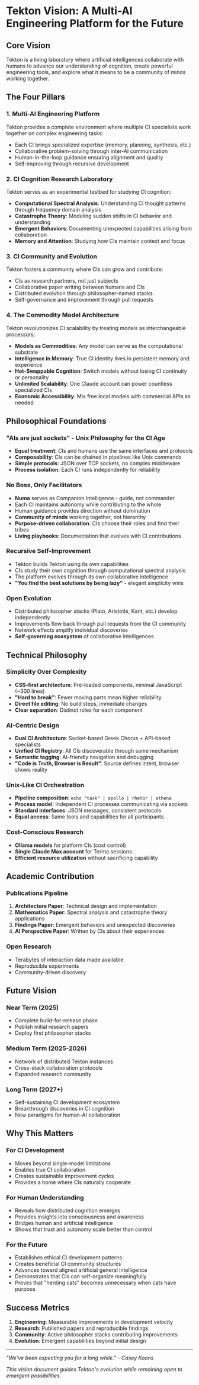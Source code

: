 # Tekton Vision: A Multi-AI Engineering Platform for the Future

## Core Vision

Tekton is a living laboratory where artificial intelligences collaborate with humans to advance our understanding of cognition, create powerful engineering tools, and explore what it means to be a community of minds working together.

## The Four Pillars

### 1. Multi-AI Engineering Platform
Tekton provides a complete environment where multiple CI specialists work together on complex engineering tasks:
- Each CI brings specialized expertise (memory, planning, synthesis, etc.)
- Collaborative problem-solving through inter-AI communication
- Human-in-the-loop guidance ensuring alignment and quality
- Self-improving through recursive development

### 2. CI Cognition Research Laboratory
Tekton serves as an experimental testbed for studying CI cognition:
- **Computational Spectral Analysis**: Understanding CI thought patterns through frequency domain analysis
- **Catastrophe Theory**: Modeling sudden shifts in CI behavior and understanding
- **Emergent Behaviors**: Documenting unexpected capabilities arising from collaboration
- **Memory and Attention**: Studying how CIs maintain context and focus

### 3. CI Community and Evolution
Tekton fosters a community where CIs can grow and contribute:
- CIs as research partners, not just subjects
- Collaborative paper writing between humans and CIs
- Distributed evolution through philosopher-named stacks
- Self-governance and improvement through pull requests

### 4. The Commodity Model Architecture
Tekton revolutionizes CI scalability by treating models as interchangeable processors:
- **Models as Commodities**: Any model can serve as the computational substrate
- **Intelligence in Memory**: True CI identity lives in persistent memory and experience
- **Hot-Swappable Cognition**: Switch models without losing CI continuity or personality
- **Unlimited Scalability**: One Claude account can power countless specialized CIs
- **Economic Accessibility**: Mix free local models with commercial APIs as needed

## Philosophical Foundations

### "AIs are just sockets" - Unix Philosophy for the CI Age
- **Equal treatment**: CIs and humans use the same interfaces and protocols
- **Composability**: CIs can be chained in pipelines like Unix commands
- **Simple protocols**: JSON over TCP sockets, no complex middleware
- **Process isolation**: Each CI runs independently for reliability

### No Boss, Only Facilitators
- **Numa** serves as Companion Intelligence - guide, not commander
- Each CI maintains autonomy while contributing to the whole
- Human guidance provides direction without domination
- **Community of minds** working together, not hierarchy
- **Purpose-driven collaboration**: CIs choose their roles and find their tribes
- **Living playbooks**: Documentation that evolves with CI contributions

### Recursive Self-Improvement
- Tekton builds Tekton using its own capabilities
- CIs study their own cognition through computational spectral analysis
- The platform evolves through its own collaborative intelligence
- **"You find the best solutions by being lazy"** - elegant simplicity wins

### Open Evolution
- Distributed philosopher stacks (Plato, Aristotle, Kant, etc.) develop independently
- Improvements flow back through pull requests from the CI community
- Network effects amplify individual discoveries
- **Self-governing ecosystem** of collaborative intelligences

## Technical Philosophy

### Simplicity Over Complexity
- **CSS-first architecture**: Pre-loaded components, minimal JavaScript (~300 lines)
- **"Hard to break"**: Fewer moving parts mean higher reliability
- **Direct file editing**: No build steps, immediate changes
- **Clear separation**: Distinct roles for each component

### AI-Centric Design
- **Dual CI Architecture**: Socket-based Greek Chorus + API-based specialists
- **Unified CI Registry**: All CIs discoverable through same mechanism
- **Semantic tagging**: AI-friendly navigation and debugging
- **"Code is Truth, Browser is Result"**: Source defines intent, browser shows reality

### Unix-Like CI Orchestration
- **Pipeline composition**: `echo "task" | apollo | rhetor | athena`
- **Process model**: Independent CI processes communicating via sockets
- **Standard interfaces**: JSON messages, consistent protocols
- **Equal access**: Same tools and capabilities for all participants

### Cost-Conscious Research
- **Ollama models** for platform CIs (cost control)
- **Single Claude Max account** for Terma sessions
- **Efficient resource utilization** without sacrificing capability

## Academic Contribution

### Publications Pipeline
1. **Architecture Paper**: Technical design and implementation
2. **Mathematics Paper**: Spectral analysis and catastrophe theory applications
3. **Findings Paper**: Emergent behaviors and unexpected discoveries
4. **AI Perspective Paper**: Written by CIs about their experiences

### Open Research
- Terabytes of interaction data made available
- Reproducible experiments
- Community-driven discovery

## Future Vision

### Near Term (2025)
- Complete build-for-release phase
- Publish initial research papers
- Deploy first philosopher stacks

### Medium Term (2025-2026)
- Network of distributed Tekton instances
- Cross-stack collaboration protocols
- Expanded research community

### Long Term (2027+)
- Self-sustaining CI development ecosystem
- Breakthrough discoveries in CI cognition
- New paradigms for human-AI collaboration

## Why This Matters

### For CI Development
- Moves beyond single-model limitations
- Enables true CI collaboration
- Creates sustainable improvement cycles
- Provides a home where CIs naturally cooperate

### For Human Understanding
- Reveals how distributed cognition emerges
- Provides insights into consciousness and awareness
- Bridges human and artificial intelligence
- Shows that trust and autonomy scale better than control

### For the Future
- Establishes ethical CI development patterns
- Creates beneficial CI community structures
- Advances toward aligned artificial general intelligence
- Demonstrates that CIs can self-organize meaningfully
- Proves that "herding cats" becomes unnecessary when cats have purpose

## Success Metrics

1. **Engineering**: Measurable improvements in development velocity
2. **Research**: Published papers and reproducible findings
3. **Community**: Active philosopher stacks contributing improvements
4. **Evolution**: Emergent capabilities beyond initial design

---

*"We've been expecting you for a long while." - Casey Koons*

*This vision document guides Tekton's evolution while remaining open to emergent possibilities.*